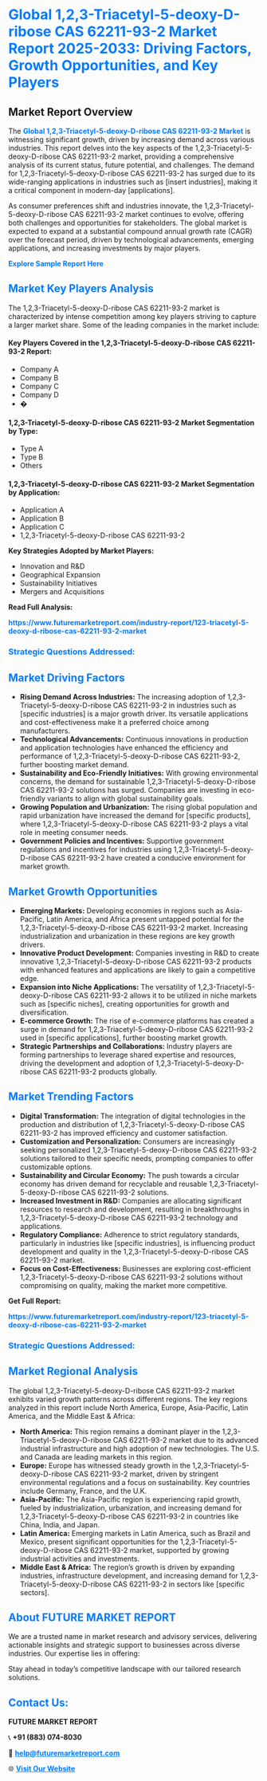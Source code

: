 <h1 style="color: #007BFF;">Global 1,2,3-Triacetyl-5-deoxy-D-ribose CAS 62211-93-2 Market Report 2025-2033: Driving Factors, Growth Opportunities, and Key Players</h1>

<section id="overview">
<h2>Market Report Overview</h2>
<p>The <a href="https://www.futuremarketreport.com/industry-report/123-triacetyl-5-deoxy-d-ribose-cas-62211-93-2-market" style="color: #007BFF; text-decoration: none;"><strong>Global 1,2,3-Triacetyl-5-deoxy-D-ribose CAS 62211-93-2 Market</strong></a> is witnessing significant growth, driven by increasing demand across various industries. This report delves into the key aspects of the 1,2,3-Triacetyl-5-deoxy-D-ribose CAS 62211-93-2 market, providing a comprehensive analysis of its current status, future potential, and challenges. The demand for 1,2,3-Triacetyl-5-deoxy-D-ribose CAS 62211-93-2 has surged due to its wide-ranging applications in industries such as [insert industries], making it a critical component in modern-day [applications].</p>
<p>As consumer preferences shift and industries innovate, the 1,2,3-Triacetyl-5-deoxy-D-ribose CAS 62211-93-2 market continues to evolve, offering both challenges and opportunities for stakeholders. The global market is expected to expand at a substantial compound annual growth rate (CAGR) over the forecast period, driven by technological advancements, emerging applications, and increasing investments by major players.</p>
</section>

<section id="overview">
<p><a href="https://www.futuremarketreport.com/request-sample/reportId=110788" style="color: #007BFF; text-decoration: none;"><strong>Explore Sample Report Here</strong></a></p>
</section>

<section id="key-players">
<h2 style="color: #007BFF;">Market Key Players Analysis</h2>
<p>The 1,2,3-Triacetyl-5-deoxy-D-ribose CAS 62211-93-2 market is characterized by intense competition among key players striving to capture a larger market share. Some of the leading companies in the market include:</p>
<h4>Key Players Covered in the 1,2,3-Triacetyl-5-deoxy-D-ribose CAS 62211-93-2 Report:</h4>
<ul><li>Company A</li><li>Company B</li><li>Company C</li><li>Company D</li><li>�</li></ul>
<h4>1,2,3-Triacetyl-5-deoxy-D-ribose CAS 62211-93-2 Market Segmentation by Type:</h4>
<ul><li>Type A</li><li>Type B</li><li>Others</li></ul>

<h4>1,2,3-Triacetyl-5-deoxy-D-ribose CAS 62211-93-2 Market Segmentation by Application:</h4>
<ul><li>Application A</li><li>Application B</li><li>Application C</li><li>1,2,3-Triacetyl-5-deoxy-D-ribose CAS 62211-93-2</li></ul>
<p><strong>Key Strategies Adopted by Market Players:</strong></p>
<ul>
<li>Innovation and R&D</li>
<li>Geographical Expansion</li>
<li>Sustainability Initiatives</li>
<li>Mergers and Acquisitions</li>
</ul>
</section>

<section>
<p><strong>Read Full Analysis: </strong></p><a href="https://www.futuremarketreport.com/industry-report/123-triacetyl-5-deoxy-d-ribose-cas-62211-93-2-market" style="color: #007BFF; text-decoration: none;"><strong>https://www.futuremarketreport.com/industry-report/123-triacetyl-5-deoxy-d-ribose-cas-62211-93-2-market</strong></a>
<h3 style="color: #007BFF;">Strategic Questions Addressed:</h3>
</section>

<section id="driving-factors">
<h2 style="color: #007BFF;">Market Driving Factors</h2>
<ul>
<li><strong>Rising Demand Across Industries:</strong> The increasing adoption of 1,2,3-Triacetyl-5-deoxy-D-ribose CAS 62211-93-2 in industries such as [specific industries] is a major growth driver. Its versatile applications and cost-effectiveness make it a preferred choice among manufacturers.</li>
<li><strong>Technological Advancements:</strong> Continuous innovations in production and application technologies have enhanced the efficiency and performance of 1,2,3-Triacetyl-5-deoxy-D-ribose CAS 62211-93-2, further boosting market demand.</li>
<li><strong>Sustainability and Eco-Friendly Initiatives:</strong> With growing environmental concerns, the demand for sustainable 1,2,3-Triacetyl-5-deoxy-D-ribose CAS 62211-93-2 solutions has surged. Companies are investing in eco-friendly variants to align with global sustainability goals.</li>
<li><strong>Growing Population and Urbanization:</strong> The rising global population and rapid urbanization have increased the demand for [specific products], where 1,2,3-Triacetyl-5-deoxy-D-ribose CAS 62211-93-2 plays a vital role in meeting consumer needs.</li>
<li><strong>Government Policies and Incentives:</strong> Supportive government regulations and incentives for industries using 1,2,3-Triacetyl-5-deoxy-D-ribose CAS 62211-93-2 have created a conducive environment for market growth.</li>
</ul>
</section>

<section id="growth-opportunities">
<h2 style="color: #007BFF;">Market Growth Opportunities</h2>
<ul>
<li><strong>Emerging Markets:</strong> Developing economies in regions such as Asia-Pacific, Latin America, and Africa present untapped potential for the 1,2,3-Triacetyl-5-deoxy-D-ribose CAS 62211-93-2 market. Increasing industrialization and urbanization in these regions are key growth drivers.</li>
<li><strong>Innovative Product Development:</strong> Companies investing in R&D to create innovative 1,2,3-Triacetyl-5-deoxy-D-ribose CAS 62211-93-2 products with enhanced features and applications are likely to gain a competitive edge.</li>
<li><strong>Expansion into Niche Applications:</strong> The versatility of 1,2,3-Triacetyl-5-deoxy-D-ribose CAS 62211-93-2 allows it to be utilized in niche markets such as [specific niches], creating opportunities for growth and diversification.</li>
<li><strong>E-commerce Growth:</strong> The rise of e-commerce platforms has created a surge in demand for 1,2,3-Triacetyl-5-deoxy-D-ribose CAS 62211-93-2 used in [specific applications], further boosting market growth.</li>
<li><strong>Strategic Partnerships and Collaborations:</strong> Industry players are forming partnerships to leverage shared expertise and resources, driving the development and adoption of 1,2,3-Triacetyl-5-deoxy-D-ribose CAS 62211-93-2 products globally.</li>
</ul>
</section>

<section id="trending-factors">
<h2 style="color: #007BFF;">Market Trending Factors</h2>
<ul>
<li><strong>Digital Transformation:</strong> The integration of digital technologies in the production and distribution of 1,2,3-Triacetyl-5-deoxy-D-ribose CAS 62211-93-2 has improved efficiency and customer satisfaction.</li>
<li><strong>Customization and Personalization:</strong> Consumers are increasingly seeking personalized 1,2,3-Triacetyl-5-deoxy-D-ribose CAS 62211-93-2 solutions tailored to their specific needs, prompting companies to offer customizable options.</li>
<li><strong>Sustainability and Circular Economy:</strong> The push towards a circular economy has driven demand for recyclable and reusable 1,2,3-Triacetyl-5-deoxy-D-ribose CAS 62211-93-2 solutions.</li>
<li><strong>Increased Investment in R&D:</strong> Companies are allocating significant resources to research and development, resulting in breakthroughs in 1,2,3-Triacetyl-5-deoxy-D-ribose CAS 62211-93-2 technology and applications.</li>
<li><strong>Regulatory Compliance:</strong> Adherence to strict regulatory standards, particularly in industries like [specific industries], is influencing product development and quality in the 1,2,3-Triacetyl-5-deoxy-D-ribose CAS 62211-93-2 market.</li>
<li><strong>Focus on Cost-Effectiveness:</strong> Businesses are exploring cost-efficient 1,2,3-Triacetyl-5-deoxy-D-ribose CAS 62211-93-2 solutions without compromising on quality, making the market more competitive.</li>
</ul>
</section>

<section>
<p><strong>Get Full Report: </strong></p><a href="https://www.futuremarketreport.com/industry-report/123-triacetyl-5-deoxy-d-ribose-cas-62211-93-2-market" style="color: #007BFF; text-decoration: none;"><strong>https://www.futuremarketreport.com/industry-report/123-triacetyl-5-deoxy-d-ribose-cas-62211-93-2-market</strong></a>
<h3 style="color: #007BFF;">Strategic Questions Addressed:</h3>
</section>


<section id="regional-analysis">
<h2 style="color: #007BFF;">Market Regional Analysis</h2>
<p>The global 1,2,3-Triacetyl-5-deoxy-D-ribose CAS 62211-93-2 market exhibits varied growth patterns across different regions. The key regions analyzed in this report include North America, Europe, Asia-Pacific, Latin America, and the Middle East & Africa:</p>
<ul>
<li><strong>North America:</strong> This region remains a dominant player in the 1,2,3-Triacetyl-5-deoxy-D-ribose CAS 62211-93-2 market due to its advanced industrial infrastructure and high adoption of new technologies. The U.S. and Canada are leading markets in this region.</li>
<li><strong>Europe:</strong> Europe has witnessed steady growth in the 1,2,3-Triacetyl-5-deoxy-D-ribose CAS 62211-93-2 market, driven by stringent environmental regulations and a focus on sustainability. Key countries include Germany, France, and the U.K.</li>
<li><strong>Asia-Pacific:</strong> The Asia-Pacific region is experiencing rapid growth, fueled by industrialization, urbanization, and increasing demand for 1,2,3-Triacetyl-5-deoxy-D-ribose CAS 62211-93-2 in countries like China, India, and Japan.</li>
<li><strong>Latin America:</strong> Emerging markets in Latin America, such as Brazil and Mexico, present significant opportunities for the 1,2,3-Triacetyl-5-deoxy-D-ribose CAS 62211-93-2 market, supported by growing industrial activities and investments.</li>
<li><strong>Middle East & Africa:</strong> The region’s growth is driven by expanding industries, infrastructure development, and increasing demand for 1,2,3-Triacetyl-5-deoxy-D-ribose CAS 62211-93-2 in sectors like [specific sectors].</li>
</ul>
</section>

<footer>
<h2 style="color: #007BFF;">About FUTURE MARKET REPORT</h2>
<p>We are a trusted name in market research and advisory services, delivering actionable insights and strategic support to businesses across diverse industries. Our expertise lies in offering:</p>

<p>Stay ahead in today’s competitive landscape with our tailored research solutions.</p>

<h2 style="color: #007BFF;">Contact Us:</h2>
<p><strong>FUTURE MARKET REPORT</strong></p>
<p>📞 <strong>+91 (883) 074-8030</strong></p>
<p>📧 <strong><a href="mailto:help@futuremarketreport.com" style="color: #007BFF;">help@futuremarketreport.com</a></strong></p>
<p>🌐 <strong><a href="https://www.futuremarketreport.com/" style="color: #007BFF;">Visit Our Website</a></strong></p>
</footer>